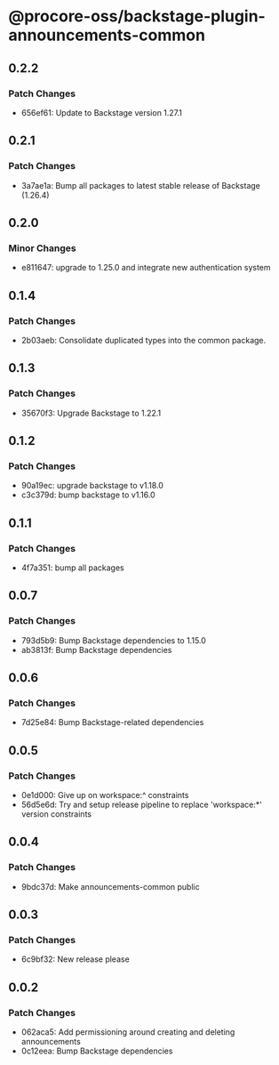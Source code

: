 # @procore-oss/backstage-plugin-announcements-common

## 0.2.2

### Patch Changes

- 656ef61: Update to Backstage version 1.27.1

## 0.2.1

### Patch Changes

- 3a7ae1a: Bump all packages to latest stable release of Backstage (1.26.4)

## 0.2.0

### Minor Changes

- e811647: upgrade to 1.25.0 and integrate new authentication system

## 0.1.4

### Patch Changes

- 2b03aeb: Consolidate duplicated types into the common package.

## 0.1.3

### Patch Changes

- 35670f3: Upgrade Backstage to 1.22.1

## 0.1.2

### Patch Changes

- 90a19ec: upgrade backstage to v1.18.0
- c3c379d: bump backstage to v1.16.0

## 0.1.1

### Patch Changes

- 4f7a351: bump all packages

## 0.0.7

### Patch Changes

- 793d5b9: Bump Backstage dependencies to 1.15.0
- ab3813f: Bump Backstage dependencies

## 0.0.6

### Patch Changes

- 7d25e84: Bump Backstage-related dependencies

## 0.0.5

### Patch Changes

- 0e1d000: Give up on workspace:^ constraints
- 56d5e6d: Try and setup release pipeline to replace 'workspace:\*' version constraints

## 0.0.4

### Patch Changes

- 9bdc37d: Make announcements-common public

## 0.0.3

### Patch Changes

- 6c9bf32: New release please

## 0.0.2

### Patch Changes

- 062aca5: Add permissioning around creating and deleting announcements
- 0c12eea: Bump Backstage dependencies
